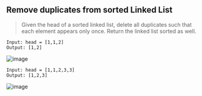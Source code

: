 ## Remove duplicates from sorted Linked List

> Given the head of a sorted linked list, delete all duplicates such that each element appears only once. Return the linked list sorted as well.


```
Input: head = [1,1,2]
Output: [1,2]
```
![image](https://user-images.githubusercontent.com/11692119/114899285-772d2c00-9e30-11eb-8786-5902dfc9315f.png)


```
Input: head = [1,1,2,3,3]
Output: [1,2,3]
```

![image](https://user-images.githubusercontent.com/11692119/114899314-7bf1e000-9e30-11eb-9e33-2ade003fee5d.png)
